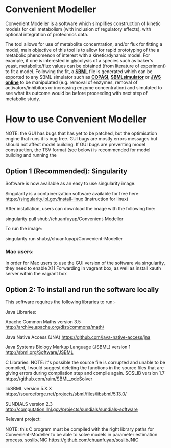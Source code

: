 # Convenient Modeller
Convenient Modeller is a software which simplifies construction of kinetic models for cell metabolism (with inclusion of regulatory effects), with optional integration of proteomics data. 

The tool allows for use of metabolite concentration, and/or flux for fitting a model, main objective of this tool is to allow for rapid prototyping of the a metabolic phenomenon of interest with a kinetic/dynamic model. For example, if one is interested in glycolysis of a species such as baker's yeast, metabolite/flux values can be obtained (from literature of experiment) to fit a model. Following the fit, a **[SBML]** file  is generated which can be exported to any SBML simulator such as **[COPASI]**, **[SBMLsimulator]** or **[JWS online]** to be manipulated (e.g. removal of enzymes, removal of activators/inhibitors or increasing enzyme concentration) and simulated to see what its outcome would be before proceeding with next step of metabolic study.

[SBML]: http://sbml.org/Main_Page
[COPASI]: http://copasi.o:
[SBMLsimulator]: https://github.com/draeger-lab/SBMLsimulator
[JWS online]: https://jjj.mib.ac.uk


# How to use Convenient Modeller
NOTE: the GUI has bugs that has yet to be patched, but the optimisation engine that runs it is bug free. GUI bugs are mostly errors messages but should not affect model building. If GUI bugs are preventing model construction, the TSV format (see below) is recommended for model building and running the 

## Option 1 (Recommended): Singularity
Software is now available as an easy to use singularity image.

Singularity is a containerization software available for free here: https://singularity.lbl.gov/install-linux (instruction for linux)

After installation, users can download the image with the following line:

singularity pull shub://chuanfuyap/Convenient-Modeller

To run the image:

singularity run shub://chuanfuyap/Convenient-Modeller

### Mac users:
In order for Mac users to use the GUI version of the software via singularity, they need to enable X11 Forwarding in vagrant box, as well as install xauth server within the vagrant box

##  Option 2: To install and run the software locally
This software requires the following libraries to run:-

Java Libraries:

Apache Common Maths version 3.5   http://archive.apache.org/dist/commons/math/

Java Native Access (JNA)          https://github.com/java-native-access/jna

Java Systems Biology Markup Language (JSBML) version 1    http://sbml.org/Software/JSBML



C Libraries: 
NOTE: it's possible the source file is corrupted and unable to be compiled, I would suggest deleting the functions in the source files that are giving errors during compilation step and compile again.
SOSLIB version 1.7 https://github.com/raim/SBML_odeSolver 

libSBML version 5.X.X https://sourceforge.net/projects/sbml/files/libsbml/5.13.0/ 

SUNDIALS version 2.3 http://computation.llnl.gov/projects/sundials/sundials-software

Relevant project:

NOTE: this C program must be compiled with the right library paths for Convenient-Modeller to be able to solve models in parameter estimation process. 
soslibJNIC https://github.com/chuanfuyap/soslibJNIC
